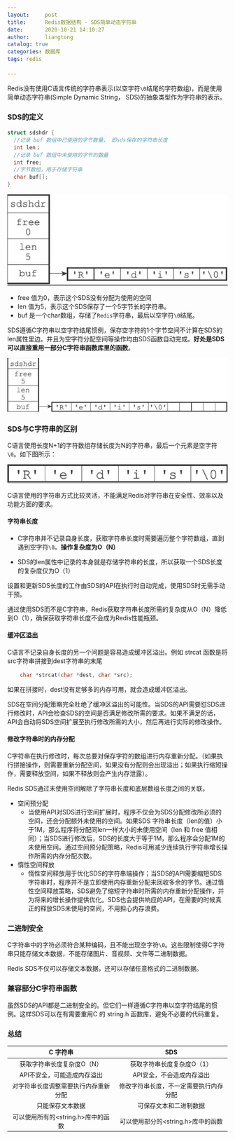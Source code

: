 ```yaml
---
layout:     post
title:      Redis数据结构 - SDS简单动态字符串
date:       2020-10-21 14:10:27
author:     liangtong
catalog: true
categories: 数据库
tags: redis

---
```




Redis没有使用C语言传统的字符串表示(以空字符`\0`结尾的字符数组)，而是使用简单动态字符串(Simple Dynamic String， SDS)的抽象类型作为字符串的表示。

### SDS的定义

```C
struct sdshdr {
  //记录 buf 数组中已使用的字节数量， 即sds保存的字符串长度
  int len；
  //记录 buf 数组中未使用的字节的数量
  int free;
  //字节数组，用于存储字符串
  char buf[];
}
```



![](/post/db/20201021/redis_sdshdr.png)



+ free 值为0，表示这个SDS没有分配为使用的空间
+ len 值为5，表示这个SDS保存了一个5字节长的字符串。
+ buf 是一个char数组，存储了`Redis`字符串，最后以空字符`\0`结尾。

SDS遵循C字符串以空字符结尾惯例，保存空字符的1个字节空间不计算在SDS的len属性里边。并且为空字符分配空间等操作均由SDS函数自动完成。**好处是SDS可以直接重用一部分C字符串函数库里的函数**。

![](/post/db/20201021/redis_sdshdr_free.png)



### SDS与C字符串的区别

C语言使用长度N+1的字符数组存储长度为N的字符串，最后一个元素是空字符`\0`。如下图所示：

![](/post/db/20201021/redis_c.png)

C语言使用的字符串方式比较灵活，不能满足Redis对字符串在安全性、效率以及功能方面的要求。

#### 字符串长度

+ C字符串并不记录自身长度，获取字符串长度时需要遍历整个字符数组，直到遇到空字符`\0`。**操作复杂度为O（N）**

+ SDS的len属性中记录的本身就是存储字符串的长度，所以获取一个SDS长度的复杂度仅为O（1）



设置和更新SDS长度的工作由SDS的API在执行时自动完成，使用SDS时无需手动干预。

通过使用SDS而不是C字符串，Redis获取字符串长度所需的复杂度从O（N）降低到O（1），确保获取字符串长度不会成为Redis性能瓶颈。

#### 缓冲区溢出

C语言不记录自身长度的另一个问题是容易造成缓冲区溢出。例如 strcat 函数是将src字符串拼接到dest字符串的末尾

```C
    char *strcat(char *dest, char *src);
```

如果在拼接时，dest没有足够多的内存可用，就会造成缓冲区溢出。



SDS在空间分配策略完全杜绝了缓冲区溢出的可能性。当SDS的API需要怼SDS进行修改时，API会检查SDS的空间是否满足修改所需的要求。如果不满足的话，API会自动将SDS空间扩展至执行修改所需的大小，然后再进行实际的修改操作。

#### 修改字符串时的内存分配

C字符串在执行修改时，每次总要对保存字符的数组进行内存重新分配。（如果执行拼接操作，则需要重新分配空间，如果没有分配则会出现溢出；如果执行缩短操作，需要释放空间，如果不释放则会产生内存泄露）。

Redis SDS通过未使用空间解除了字符串长度和底层数组长度之间的关联。

+ 空间预分配
  + 当使用API对SDS进行空间扩展时，程序不仅会为SDS分配修改所必须的空间，还会分配额外未使用的空间。如果SDS 字符串长度（len的值）小于1M，那么程序将分配同len一样大小的未使用空间（len 和 free 值相同）；当SDS进行修改后，SDS的长度大于等于1M，那么程序会分配1M的未使用空间。通过空间预分配策略，Redis可用减少连续执行字符串增长操作所需的内存分配次数。
+ 惰性空间释放
  + 惰性空间释放用于优化SDS的字符串端操作；当SDS的API需要缩短SDS字符串时，程序并不是立即使用内存重新分配来回收多余的字节。通过惰性空间释放策略，SDS避免了缩短字符串时所需的内存重新分配操作，并为将来的增长操作提供优化。SDS也会提供响应的API，在需要的时候真正的释放SDS未使用的空间，不用担心内存浪费。

### 二进制安全

C字符串中的字符必须符合某种编码，且不能出现空字符`\0`。这些限制使得C字符串只能存储文本数据，不能存储图片、音视频、文件等二进制数据。

Redis SDS不仅可以存储文本数据，还可以存储任意格式的二进制数据。

### 兼容部分C字符串函数

虽然SDS的API都是二进制安全的。但它们一样遵循C字符串以空字符结尾的惯例。这样SDS可以在有需要重用C 的 string.h 函数库，避免不必要的代码重复。

### 总结



|               C 字符串               |                  SDS                   |
| :----------------------------------: | :------------------------------------: |
|      获取字符串长度复杂度O（N）      |       获取字符串长度复杂度O（1）       |
|     API不安全，可能造成内存溢出      |       API安全，不会造成内存溢出        |
| 对字符串长度调整需要执行内存重新分配 | 修改字符串长度，不一定需要执行内存分配 |
|           只能保存文本数据           |         可保存文本和二进制数据         |
|  可以使用所有的<string.h>库中的函数  |   可以使用部分的<string.h>库中的函数   |





